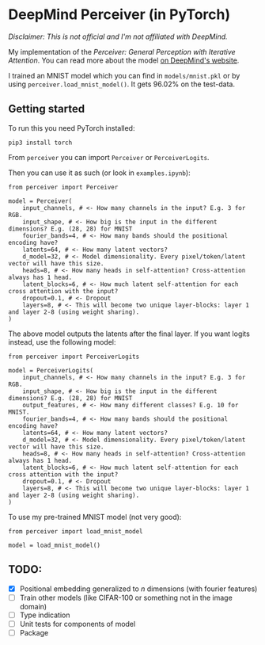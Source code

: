 # DeepMind Perceiver (in PyTorch)

_Disclaimer: This is not official and I'm not affiliated with DeepMind._

My implementation of the _Perceiver: General Perception with Iterative Attention_. You can read more about the model [on DeepMind's website](https://deepmind.com/research/publications/Perceiver-General-Perception-with-Iterative-Attention).

I trained an MNIST model which you can find in `models/mnist.pkl` or by using `perceiver.load_mnist_model()`. It gets 96.02% on the test-data.

## Getting started

To run this you need PyTorch installed:

`pip3 install torch`

From `perceiver` you can import `Perceiver` or `PerceiverLogits`.

Then you can use it as such (or look in `examples.ipynb`):

```
from perceiver import Perceiver

model = Perceiver(
    input_channels, # <- How many channels in the input? E.g. 3 for RGB.
    input_shape, # <- How big is the input in the different dimensions? E.g. (28, 28) for MNIST
    fourier_bands=4, # <- How many bands should the positional encoding have?
    latents=64, # <- How many latent vectors?
    d_model=32, # <- Model dimensionality. Every pixel/token/latent vector will have this size.
    heads=8, # <- How many heads in self-attention? Cross-attention always has 1 head.
    latent_blocks=6, # <- How much latent self-attention for each cross attention with the input?
    dropout=0.1, # <- Dropout
    layers=8, # <- This will become two unique layer-blocks: layer 1 and layer 2-8 (using weight sharing).
)
```

The above model outputs the latents after the final layer. If you want logits instead, use the following model:

```
from perceiver import PerceiverLogits

model = PerceiverLogits(
    input_channels, # <- How many channels in the input? E.g. 3 for RGB.
    input_shape, # <- How big is the input in the different dimensions? E.g. (28, 28) for MNIST
    output_features, # <- How many different classes? E.g. 10 for MNIST.
    fourier_bands=4, # <- How many bands should the positional encoding have?
    latents=64, # <- How many latent vectors?
    d_model=32, # <- Model dimensionality. Every pixel/token/latent vector will have this size.
    heads=8, # <- How many heads in self-attention? Cross-attention always has 1 head.
    latent_blocks=6, # <- How much latent self-attention for each cross attention with the input?
    dropout=0.1, # <- Dropout
    layers=8, # <- This will become two unique layer-blocks: layer 1 and layer 2-8 (using weight sharing).
)
```

To use my pre-trained MNIST model (not very good):

```
from perceiver import load_mnist_model

model = load_mnist_model()
```

## TODO:

-   [x] Positional embedding generalized to _n_ dimensions (with fourier features)
-   [ ] Train other models (like CIFAR-100 or something not in the image domain)
-   [ ] Type indication
-   [ ] Unit tests for components of model
-   [ ] Package
